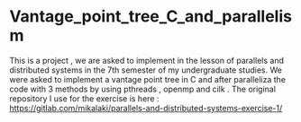 # Vantage_point_tree_C_and_parallelism
This is a project , we are asked to implement in the lesson of parallels and distributed systems in the 7th semester 
of my undergraduate studies. We were asked to implement a vantage point tree in C and after paralleliza the code 
with 3 methods by using pthreads , openmp and cilk . 
The original repository I use for the exercise is here : 
https://gitlab.com/mikalaki/parallels-and-distributed-systems-exercise-1/
